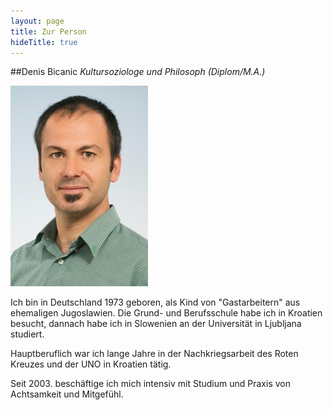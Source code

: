 ```yaml
---
layout: page
title: Zur Person
hideTitle: true
---
```

##Denis Bicanic
*Kultursoziologe und Philosoph (Diplom/M.A.)*

![Denis Bicancic](/public/denis.jpg)

Ich bin in Deutschland  1973 geboren, als Kind von "Gastarbeitern" aus ehemaligen Jugoslawien. Die Grund- und Berufsschule habe ich in Kroatien besucht, dannach habe ich in Slowenien an der Universität in Ljubljana studiert.

Hauptberuflich war ich lange Jahre in der Nachkriegsarbeit des Roten Kreuzes und der UNO in Kroatien tätig. 

Seit 2003. beschäftige ich mich intensiv mit Studium und Praxis von Achtsamkeit und Mitgefühl.

